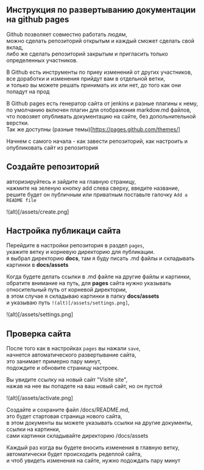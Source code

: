 ## Инструкция по развертыванию документации на github pages

Github позволяет совместно работать людям,  
можно сделать репозиторий открытым и каждый сможет сделать свой вклад,  
либо же сделать репозиторий закрытым и пригласить только определенных участников.

В Github есть инструменты по приеу изменений от других участников,  
все доработки и изменения прийдут вам в отдельной ветки,  
и только вы можете решать принимать их или нет, до того как они попадут на прод

В Github pages есть генератор сайта от jenkins и разные плагины к нему,  
по умолчанию включен плагин для отображения markdow.md файлов,  
что повозяет опубливать документацию на сайте, без допольнительной верстки.  
Так же доступны (разные темы)[https://pages.github.com/themes/]

Начнем с самого начала - как завести репозиторий, как настроить и опубликовать сайт из репозитория

##  Создайте репозиторий

авторизируйтесь и зайдите на главную страницу,  
нажмите на зеленую кнопку add слева сверху,
введите название, решите будет он публичным или приватным
поставьте галочку `Add a README file`

!(alt)[/assets/create.png]

## Настройка публикаци сайта

Перейдите в настройки репозитория в раздел `pages`,  
укажите ветку и корневую директорию для публикации.  
я выбрал директорию **docs**, там я буду писать .md файлы и складывать картинки в **docs/assets**

Когда будете делать ссылки в .md файле на другие файлы и картинки,  
обратите внимание на путь, для **pages** сайта нужно указывать относительный путь от корневой директории,  
в этом случае я складываю картинки в папку **docs/assets**  
и указываю путь `!(alt)[/assets/settings.png]`,    

!(alt)[/assets/settings.png]

## Проверка сайта

После того как в настройках `pages` вы нажали `save`,  
начнется автоматического развертывание сайта,  
это занимает примерно пару минут,  
подождите и обновите страницу настроек.  

Вы увидите ссылку на новый сайт "Visite site",  
нажав на нее вы попадете на ваш новый сайт, но он пустой  

!(alt)[/assets/activate.png]

Создайте и сохраните файл /docs/README.md,  
это будет стартовая страница нового сайта,  
в этом документы вы можете указывать ссылки на другие документы,  
ссылки на картинки,  
сами картинки складывайте директорию /docs/assets  

Каждый раз когда вы будете вносить изменения в главную ветку,  
автоматически будет происходить редеплой сайта,  
и чтоб увидеть изменения на сайте, нужно подождать пару минут


